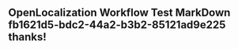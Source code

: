 <properties
ms.topic="hero-topic"
ms.test1="hero-topic"
ms.test2="test"/>

## OpenLocalization Workflow Test MarkDown fb1621d5-bdc2-44a2-b3b2-85121ad9e225 thanks!
